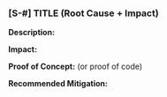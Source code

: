 ### [S-#] TITLE (Root Cause + Impact)

**Description:**

**Impact:**

**Proof of Concept:** (or proof of code)

**Recommended Mitigation:**
